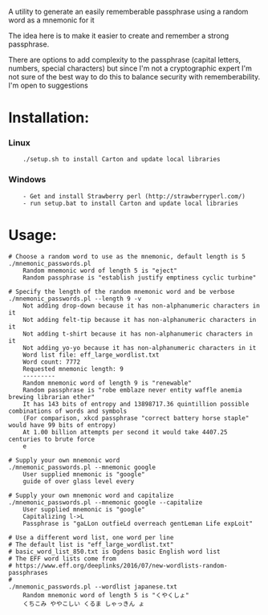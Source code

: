 A utility to generate an easily rememberable passphrase using a random word as a mnemonic for it

The idea here is to make it easier to create and remember a strong passphrase.

There are options to add complexity to the passphrase (capital letters, numbers, special characters)
but since I'm not a cryptographic expert I'm not sure of the best way to do this to balance security with rememberability.  I'm open to suggestions

# Installation:

### Linux
        ./setup.sh to install Carton and update local libraries
        
### Windows
        - Get and install Strawberry perl (http://strawberryperl.com/)
        - run setup.bat to install Carton and update local libraries

# Usage:

    # Choose a random word to use as the mnemonic, default length is 5
    ./mnemonic_passwords.pl
        Random mnemonic word of length 5 is "eject"
        Random passphrase is "establish justify emptiness cyclic turbine"
        
    # Specify the length of the random mnemonic word and be verbose
    ./mnemonic_passwords.pl --length 9 -v
        Not adding drop-down because it has non-alphanumeric characters in it
        Not adding felt-tip because it has non-alphanumeric characters in it
        Not adding t-shirt because it has non-alphanumeric characters in it
        Not adding yo-yo because it has non-alphanumeric characters in it
        Word list file: eff_large_wordlist.txt
        Word count: 7772
        Requested mnemonic length: 9
        ---------
        Random mnemonic word of length 9 is "renewable"
        Random passphrase is "robe emblaze never entity waffle anemia brewing librarian ether"
        It has 143 bits of entropy and 13898717.36 quintillion possible combinations of words and symbols
        (For comparison, xkcd passphrase "correct battery horse staple" would have 99 bits of entropy)
        At 1.00 billion attempts per second it would take 4407.25 centuries to brute force
        e

    # Supply your own mnemonic word
    ./mnemonic_passwords.pl --mnemonic google
        User supplied mnemonic is "google"
        guide of over glass level every

    # Supply your own mnemonic word and capitalize
    ./mnemonic_passwords.pl --mnemonic google --capitalize
        User supplied mnemonic is "google"
        Capitalizing l->L
        Passphrase is "gaLLon outfieLd overreach gentLeman Life expLoit"

    # Use a different word list, one word per line
    # The default list is "eff_large_wordlist.txt"
    # basic_word_list_850.txt is Ogdens basic English word list
    # The EFF word lists come from 
    # https://www.eff.org/deeplinks/2016/07/new-wordlists-random-passphrases
    #
    ./mnemonic_passwords.pl --wordlist japanese.txt 
        Random mnemonic word of length 5 is "くやくしょ"
        くちこみ ややこしい くるま しゃっきん ょ
